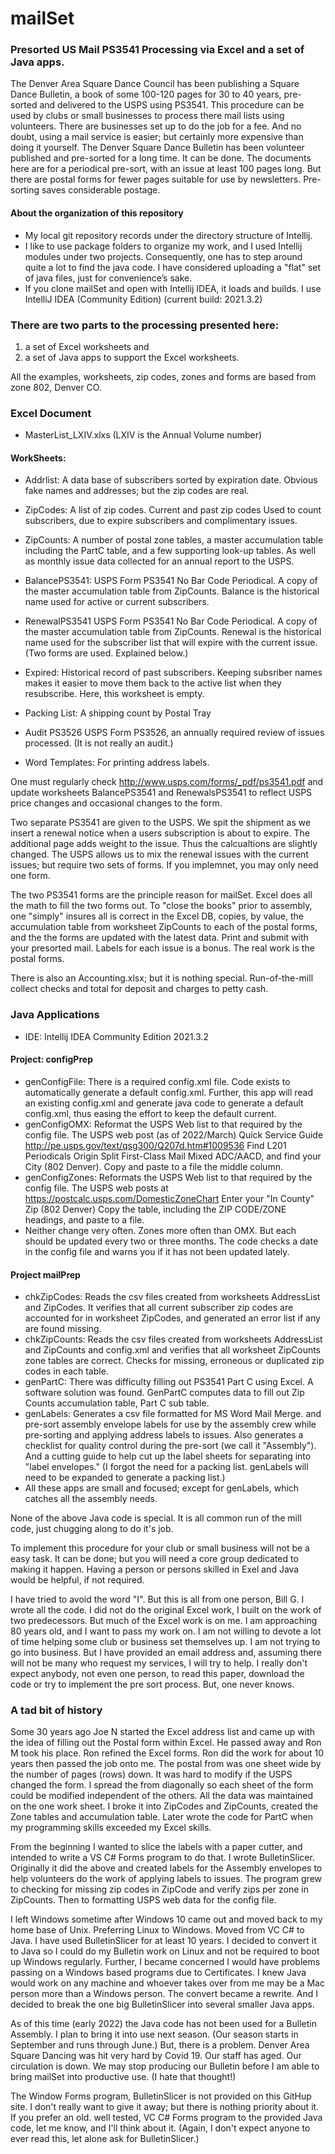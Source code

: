 # mailSet
### Presorted US Mail PS3541 Processing via Excel and a set of Java apps.

The Denver Area Square Dance Council has been publishing a Square Dance
Bulletin, a book of some 100-120 pages for 30 to 40 years, pre-sorted
and delivered to the USPS using PS3541.  This procedure can be used
by clubs or small businesses to process there mail lists using
volunteers.  There are businesses set up to do the job for a fee.
And no doubt, using a mail service is easier; but certainly more expensive
than doing it yourself.  The Denver Square Dance Bulletin has been
volunteer published and pre-sorted for a long time.  It can be done.
The documents here are for a periodical pre-sort, with an issue at least
100 pages long.  But there are postal forms for fewer pages suitable
for use by newsletters.  Pre-sorting saves considerable postage.

#### About the organization of this repository
- My local git repository records under the directory structure of Intellij.
- I like to use package folders to organize my work, and I used Intellij 
modules under two projects.  Consequently, one has to step around quite
a lot to find the java code.  I have considered uploading a "flat" set of
java files, just for convenience’s sake.
- If you clone mailSet and open with Intellij IDEA, it loads and builds.
I use IntelliJ IDEA (Community Edition) (current build: 2021.3.2)

### There are two parts to the processing presented here:
   1) a set of Excel worksheets and
   2) a set of Java apps to support the Excel worksheets.

All the examples, worksheets, zip codes, zones and forms are
based from zone 802, Denver CO.

### Excel Document
- MasterList_LXIV.xlxs   (LXIV is the Annual Volume number)

#### WorkSheets:

- Addrlist:        A data base of subscribers sorted by expiration date.
                   Obvious fake names and addresses; but the zip codes
                   are real.
- ZipCodes:        A list of zip codes.  Current and past zip codes
                 Used to count subscribers, due to expire subscribers
                 and complimentary issues.
- ZipCounts:       A number of postal zone tables, a master accumulation
                 table including the PartC table, and a few supporting
                 look-up tables.  As well as monthly issue data collected
                 for an annual report to the USPS.
- BalancePS3541:   USPS Form PS3541 No Bar Code Periodical.  A copy
                 of the master accumulation table from ZipCounts.
                 Balance is the historical name used for active or
                 current subscribers.
- RenewalPS3541    USPS Form PS3541 No Bar Code Periodical.  A copy
                 of the master accumulation table from ZipCounts.
                 Renewal is the historical name used for the subscriber
                 list that will expire with the current issue.
                 (Two forms are used.  Explained below.)
- Expired:         Historical record of past subscribers.  Keeping subsriber
                 names makes it easier to move them back to the active
                 list when they resubscribe.  Here, this worksheet is empty.
- Packing List:    A shipping count by Postal Tray
- Audit PS3526     USPS Form PS3526, an annually required review of
                 issues processed. (It is not really an audit.)

- Word Templates:  For printing address labels.

One must regularly check http://www.usps.com/forms/_pdf/ps3541.pdf
and update worksheets BalancePS3541 and RenewalsPS3541 to reflect
USPS price changes and occasional changes to the form.

Two separate PS3541 are given to the USPS.  We spit the shipment as
we insert a renewal notice when a users subscription is about to
expire.  The additional page adds weight to the issue.  Thus the
calcualtions are slightly changed.  The USPS allows us to mix the
renewal issues with the current issues; but require two sets of
forms. If you implemnet, you may only need one form.

The two PS3541 forms are the principle reason for mailSet.  Excel
does all the math to fill the two forms out.  To "close the books"
prior to assembly, one "simply" insures all is correct in the Excel
DB, copies, by value, the accumulation table from worksheet ZipCounts
to each of the postal forms, and the the forms are updated with
the latest data.  Print and submit with your presorted mail.  Labels
for each issue is a bonus.  The real work is the postal forms.

There is also an Accounting.xlsx; but it is nothing special.
Run-of-the-mill collect checks and total for deposit and
charges to petty cash.


### Java Applications
- IDE: Intellij IDEA Community Edition 2021.3.2

#### Project: configPrep
- genConfigFile:   There is a required config.xml file.  Code exists to
                 automatically generate a default config.xml.  Further,
                 this app will read an existing config.xml and generate
                 java code to generate a default config.xml, thus
                 easing the effort to keep the default current.
- genConfigOMX:    Reformat the USPS Web list to that required by
                 the config file.
                 The USPS web post (as of 2022/March) Quick Service Guide
                 http://pe.usps.gov/text/qsg300/Q207d.htm#1009536
                 Find L201 Periodicals Origin Split First-Class Mail
                 Mixed ADC/AACD, and find your City (802 Denver).
                 Copy and paste to a file the middle column.
- genConfigZones:  Reformats the USPS Web list to that required by
                 the config file.
                 The USPS web posts at https://postcalc.usps.com/DomesticZoneChart
                 Enter your "In County" Zip (802 Denver)
                 Copy the table, including the ZIP CODE/ZONE headings,
                 and paste to a file.
- Neither change very often.  Zones more often than OMX.  But each should
be updated every two or three months.  The code checks a date in the
config file and warns you if it has not been updated lately.

#### Project mailPrep
- chkZipCodes:     Reads the csv files created from worksheets AddressList
                 and ZipCodes.  It verifies that all current subscriber
                 zip codes are accounted for in worksheet ZipCodes, and
                 generated an error list if any are found missing.
- chkZipCounts:    Reads the csv files created from worksheets AddressList
                 and ZipCounts and config.xml and verifies that all
                 worksheet ZipCounts zone tables are correct.  Checks for
                 missing, erroneous or duplicated zip codes in each table.
- genPartC:        There was difficulty filling out PS3541 Part C using
                 Excel.  A software solution was found.  GenPartC computes
                 data to fill out Zip Counts accumulation table, Part C
                 sub table.
- genLabels:       Generates a csv file formatted for MS Word Mail Merge.
                 and pre-sort assembly envelope labels for use by
                 the assembly crew while pre-sorting and applying address
                 labels to issues.  Also generates a checklist for
                 quality control during the pre-sort (we call it "Assembly").
                 And a cutting guide to help cut up the label sheets for
                 separating into "label envelopes."  (I forgot the need
                 for a packing list.  genLabels will need to be expanded
                 to generate a packing list.)
- All these apps are small and focused; except for genLabels, which catches
  all the assembly needs.   

None of the above Java code is special.  It is all common run of the
mill code, just chugging along to do it's job.

To implement this procedure for your club or small business will not
be a easy task.  It can be done; but you will need a core group
dedicated to making it happen.  Having a person or persons skilled in
Exel and Java would be helpful, if not required.

I have tried to avoid the word "I".  But this is all from one person,
Bill G.  I wrote all the code.  I did not do the original Excel work, I
built on the work of two predecessors.  But much of the Excel work is
on me.  I am approaching 80 years old, and I want to pass my work on.  I
am not willing to devote a lot of time helping some club or business
set themselves up.  I am not trying to go into business.  But I have
provided an email address and, assuming there will not be many who
request my services, I will try to help.  I really don't expect
anybody, not even one person, to read this paper, download the code or
try to implement the pre sort process.  But, one never knows.

### A tad bit of history

Some 30 years ago Joe N started the Excel address list and came up
with the idea of filling out the Postal form within Excel.  He passed
away and Ron M took his place.  Ron refined the Excel forms.  Ron did
the work for about 10 years then passed the job onto me.  The postal
from was one sheet wide by the number of pages (rows) down.  It was
hard to modify if the USPS changed the form.  I spread the from
diagonally so each sheet of the form could be modified independent of
the others.  All the data was maintained on the one work sheet.
I broke it into ZipCodes and ZipCounts, created the Zone tables and
accumulation table.  Later wrote the code for PartC when my
programming skills exceeded my Excel skills.

From the beginning I wanted to slice the labels with a paper cutter,
and intended to write a VS C# Forms program to do that.  I wrote
BulletinSlicer.  Originally it did the above and created labels for
the Assembly envelopes to help volunteers do the work of applying
labels to issues.  The program grew to checking for missing zip codes
in ZipCode and verify zips per zone in ZipCounts.  Then to formatting
USPS web data for the config file.

I left Windows sometime after Windows 10 came out and moved back to my
home base of Unix.  Preferring Linux to Windows.  Moved from VC C# to
Java.  I have used BulletinSlicer for at least 10 years.  I decided to
convert it to Java so I could do my Bulletin work on Linux and not be
required to boot up Windows regularly.  Further, I became concerned I
would have problems passing on a Windows based programs due to
Certificates.  I knew Java would work on any machine and whoever takes
over from me may be a Mac person more than a Windows person.  The
convert became a rewrite.  And I decided to break the one big
BulletinSlicer into several smaller Java apps.

As of this time (early 2022) the Java code has not been used for a
Bulletin Assembly.  I plan to bring it into use next season.  (Our
season starts in September and runs through June.) But, there is a
problem.  Denver Area Square Dancing was hit very hard by Covid 19.
Our staff has aged.  Our circulation is down.  We may stop producing
our Bulletin before I am able to bring mailSet into productive use.
(I hate that thought!)

The Window Forms program, BulletinSlicer is not provided on this
GitHup site.  I don't really want to give it away; but there is
nothing priority about it.  If you prefer an old. well tested,
VC C# Forms program to the provided Java code, let me know, and I'll
think about it.  (Again, I don't expect anyone to ever read this, let
alone ask for BulletinSlicer.)
